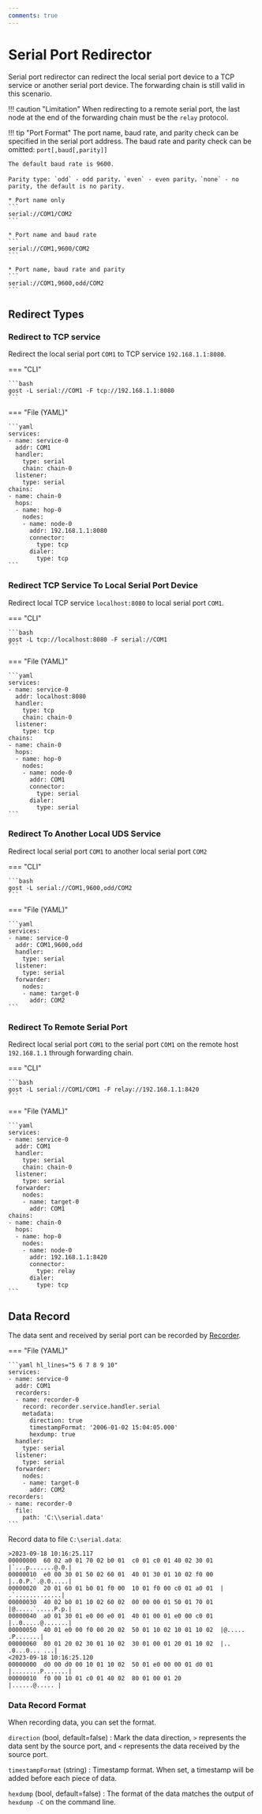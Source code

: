 ```yaml
---
comments: true
---
```


# Serial Port Redirector

Serial port redirector can redirect the local serial port device to a TCP service or another serial port device. The forwarding chain is still valid in this scenario.

!!! caution "Limitation"
	When redirecting to a remote serial port, the last node at the end of the forwarding chain must be the `relay` protocol.

!!! tip "Port Format"
	The port name, baud rate, and parity check can be specified in the serial port address. The baud rate and parity check can be omitted: `port[,baud[,parity]]`

	The default baud rate is 9600.

	Parity type: `odd` - odd parity，`even` - even parity，`none` - no parity, the default is no parity.

	* Port name only
	```
	serial://COM1/COM2
	```

	* Port name and baud rate
	```
	serial://COM1,9600/COM2
	```

	* Port name, baud rate and parity
	```
	serial://COM1,9600,odd/COM2
	```

## Redirect Types

### Redirect to TCP service

Redirect the local serial port `COM1` to TCP service `192.168.1.1:8080`.

=== "CLI"

	```bash
	gost -L serial://COM1 -F tcp://192.168.1.1:8080
	```

=== "File (YAML)"

    ```yaml
	services:
	- name: service-0
	  addr: COM1
	  handler:
		type: serial
		chain: chain-0
	  listener:
		type: serial
	chains:
	- name: chain-0
	  hops:
	  - name: hop-0
	    nodes:
		- name: node-0
		  addr: 192.168.1.1:8080
		  connector:
		    type: tcp
		  dialer:
		    type: tcp
	```

### Redirect TCP Service To Local Serial Port Device

Redirect local TCP service `localhost:8080` to local serial port `COM1`.

=== "CLI"

	```bash
	gost -L tcp://localhost:8080 -F serial://COM1
	```

=== "File (YAML)"

    ```yaml
	services:
	- name: service-0
	  addr: localhost:8080
	  handler:
		type: tcp
		chain: chain-0
	  listener:
		type: tcp
	chains:
	- name: chain-0
	  hops:
	  - name: hop-0
	    nodes:
		- name: node-0
		  addr: COM1
		  connector:
		    type: serial
		  dialer:
		    type: serial
	```

### Redirect To Another Local UDS Service

Redirect local serial port `COM1` to another local serial port `COM2`

=== "CLI"

	```bash
	gost -L serial://COM1,9600,odd/COM2
	```

=== "File (YAML)"

    ```yaml
	services:
	- name: service-0
	  addr: COM1,9600,odd
	  handler:
		type: serial
	  listener:
		type: serial
	  forwarder:
	    nodes:
		- name: target-0
		  addr: COM2
	```

### Redirect To Remote Serial Port

Redirect local serial port `COM1` to the serial port `COM1` on the remote host `192.168.1.1` through forwarding chain. 

=== "CLI"

	```bash
	gost -L serial://COM1/COM1 -F relay://192.168.1.1:8420
	```

=== "File (YAML)"

    ```yaml
	services:
	- name: service-0
	  addr: COM1
	  handler:
		type: serial
		chain: chain-0
	  listener:
		type: serial
	  forwarder:
	    nodes:
		- name: target-0
		  addr: COM1
	chains:
	- name: chain-0
	  hops:
	  - name: hop-0
		nodes:
		- name: node-0
		  addr: 192.168.1.1:8420
		  connector:
			type: relay
		  dialer:
			type: tcp
	```

## Data Record

The data sent and received by serial port can be recorded by [Recorder](../concepts/recorder.md).

=== "File (YAML)"

    ```yaml hl_lines="5 6 7 8 9 10"
	services:
	- name: service-0
	  addr: COM1
	  recorders:
	  - name: recorder-0
	    record: recorder.service.handler.serial
		metadata:
		  direction: true
		  timestampFormat: '2006-01-02 15:04:05.000'
		  hexdump: true
	  handler:
		type: serial
	  listener:
		type: serial
	  forwarder:
	    nodes:
		- name: target-0
		  addr: COM2
	recorders:
	- name: recorder-0
	  file:
	    path: 'C:\\serial.data'
	```

Record data to file `C:\serial.data`:

```text
>2023-09-18 10:16:25.117
00000000  60 02 a0 01 70 02 b0 01  c0 01 c0 01 40 02 30 01  |`...p.......@.0.|
00000010  e0 00 30 01 50 02 60 01  40 01 30 01 10 02 f0 00  |..0.P.`.@.0.....|
00000020  20 01 60 01 b0 01 f0 00  10 01 f0 00 c0 01 a0 01  | .`.............|
00000030  40 02 b0 01 10 02 60 02  00 00 00 01 50 01 70 01  |@.....`.....P.p.|
00000040  a0 01 30 01 e0 00 e0 01  40 01 00 01 e0 00 c0 01  |..0.....@.......|
00000050  40 01 e0 00 f0 00 20 02  50 01 10 02 10 01 10 02  |@..... .P.......|
00000060  80 01 20 02 30 01 10 02  30 01 00 01 20 01 10 02  |.. .0...0... ...|
<2023-09-18 10:16:25.120
00000000  d0 00 d0 00 10 01 10 02  50 01 e0 00 00 01 d0 01  |........P.......|
00000010  f0 00 10 01 c0 01 40 02  80 01 00 01 20           |......@..... |
```

### Data Record Format

When recording data, you can set the format.

`direction` (bool, default=false)
:    Mark the data direction, `>` represents the data sent by the source port, and `<` represents the data received by the source port.

`timestampFormat` (string)
:    Timestamp format. When set, a timestamp will be added before each piece of data.

`hexdump` (bool, default=false)
:    The format of the data matches the output of `hexdump -C` on the command line.